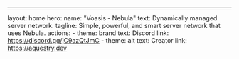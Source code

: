 ---
layout: home
hero:
  name: "Voasis - Nebula"
  text: Dynamically managed server network.
  tagline: Simple, powerful, and smart server network that uses Nebula.
  actions:
    - theme: brand
      text: Discord
      link: https://discord.gg/jC9azQtJmC
    - theme: alt
      text: Creator
      link: https://aquestry.dev